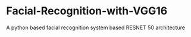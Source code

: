 # Facial-Recognition-with-VGG16
A python based facial recognition system based RESNET 50 architecture
